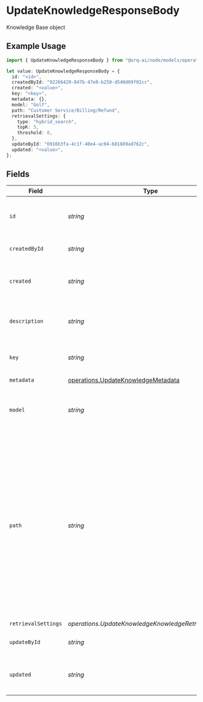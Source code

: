 # UpdateKnowledgeResponseBody

Knowledge Base object

## Example Usage

```typescript
import { UpdateKnowledgeResponseBody } from "@orq-ai/node/models/operations";

let value: UpdateKnowledgeResponseBody = {
  id: "<id>",
  createdById: "92266420-047b-47e0-b259-d540d69f02cc",
  created: "<value>",
  key: "<key>",
  metadata: {},
  model: "Golf",
  path: "Customer Service/Billing/Refund",
  retrievalSettings: {
    type: "hybrid_search",
    topK: 5,
    threshold: 0,
  },
  updateById: "6916b3fa-4c1f-40e4-ac04-b81669ad762c",
  updated: "<value>",
};
```

## Fields

| Field                                                                                                                                                                                                                                           | Type                                                                                                                                                                                                                                            | Required                                                                                                                                                                                                                                        | Description                                                                                                                                                                                                                                     | Example                                                                                                                                                                                                                                         |
| ----------------------------------------------------------------------------------------------------------------------------------------------------------------------------------------------------------------------------------------------- | ----------------------------------------------------------------------------------------------------------------------------------------------------------------------------------------------------------------------------------------------- | ----------------------------------------------------------------------------------------------------------------------------------------------------------------------------------------------------------------------------------------------- | ----------------------------------------------------------------------------------------------------------------------------------------------------------------------------------------------------------------------------------------------- | ----------------------------------------------------------------------------------------------------------------------------------------------------------------------------------------------------------------------------------------------- |
| `id`                                                                                                                                                                                                                                            | *string*                                                                                                                                                                                                                                        | :heavy_check_mark:                                                                                                                                                                                                                              | The unique identifier of the knowledge base.                                                                                                                                                                                                    |                                                                                                                                                                                                                                                 |
| `createdById`                                                                                                                                                                                                                                   | *string*                                                                                                                                                                                                                                        | :heavy_check_mark:                                                                                                                                                                                                                              | The id of the resource                                                                                                                                                                                                                          |                                                                                                                                                                                                                                                 |
| `created`                                                                                                                                                                                                                                       | *string*                                                                                                                                                                                                                                        | :heavy_check_mark:                                                                                                                                                                                                                              | The creation date of the knowledge base.                                                                                                                                                                                                        |                                                                                                                                                                                                                                                 |
| `description`                                                                                                                                                                                                                                   | *string*                                                                                                                                                                                                                                        | :heavy_minus_sign:                                                                                                                                                                                                                              | The description of the knowledge base.                                                                                                                                                                                                          |                                                                                                                                                                                                                                                 |
| `key`                                                                                                                                                                                                                                           | *string*                                                                                                                                                                                                                                        | :heavy_check_mark:                                                                                                                                                                                                                              | The unique key of the knowledge base.                                                                                                                                                                                                           |                                                                                                                                                                                                                                                 |
| `metadata`                                                                                                                                                                                                                                      | [operations.UpdateKnowledgeMetadata](../../models/operations/updateknowledgemetadata.md)                                                                                                                                                        | :heavy_check_mark:                                                                                                                                                                                                                              | N/A                                                                                                                                                                                                                                             |                                                                                                                                                                                                                                                 |
| `model`                                                                                                                                                                                                                                         | *string*                                                                                                                                                                                                                                        | :heavy_check_mark:                                                                                                                                                                                                                              | The embeddings model used for the knowledge base.                                                                                                                                                                                               |                                                                                                                                                                                                                                                 |
| `path`                                                                                                                                                                                                                                          | *string*                                                                                                                                                                                                                                        | :heavy_minus_sign:                                                                                                                                                                                                                              | The path where the entity is stored in the project structure. The first element of the path always represents the project name. Any subsequent path element after the project will be created as a folder in the project if it does not exists. | Customer Service/Billing/Refund                                                                                                                                                                                                                 |
| `retrievalSettings`                                                                                                                                                                                                                             | *operations.UpdateKnowledgeKnowledgeRetrievalSettings*                                                                                                                                                                                          | :heavy_check_mark:                                                                                                                                                                                                                              | N/A                                                                                                                                                                                                                                             |                                                                                                                                                                                                                                                 |
| `updateById`                                                                                                                                                                                                                                    | *string*                                                                                                                                                                                                                                        | :heavy_check_mark:                                                                                                                                                                                                                              | The id of the resource                                                                                                                                                                                                                          |                                                                                                                                                                                                                                                 |
| `updated`                                                                                                                                                                                                                                       | *string*                                                                                                                                                                                                                                        | :heavy_check_mark:                                                                                                                                                                                                                              | The last update date of the knowledge base.                                                                                                                                                                                                     |                                                                                                                                                                                                                                                 |